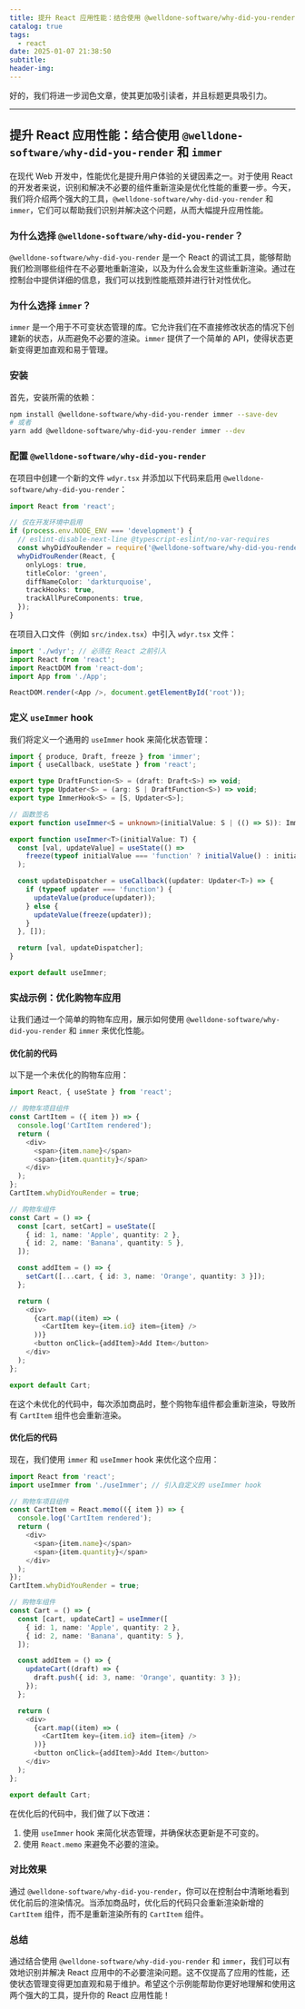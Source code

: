 ```yaml
---
title: 提升 React 应用性能：结合使用 @welldone-software/why-did-you-render 和 immer
catalog: true
tags:
  - react
date: 2025-01-07 21:38:50
subtitle:
header-img:
---
```


好的，我们将进一步润色文章，使其更加吸引读者，并且标题更具吸引力。

---

## 提升 React 应用性能：结合使用 `@welldone-software/why-did-you-render` 和 `immer`

在现代 Web 开发中，性能优化是提升用户体验的关键因素之一。对于使用 React 的开发者来说，识别和解决不必要的组件重新渲染是优化性能的重要一步。今天，我们将介绍两个强大的工具，`@welldone-software/why-did-you-render` 和 `immer`，它们可以帮助我们识别并解决这个问题，从而大幅提升应用性能。

### 为什么选择 `@welldone-software/why-did-you-render`？

`@welldone-software/why-did-you-render` 是一个 React 的调试工具，能够帮助我们检测哪些组件在不必要地重新渲染，以及为什么会发生这些重新渲染。通过在控制台中提供详细的信息，我们可以找到性能瓶颈并进行针对性优化。

### 为什么选择 `immer`？

`immer` 是一个用于不可变状态管理的库。它允许我们在不直接修改状态的情况下创建新的状态，从而避免不必要的渲染。`immer` 提供了一个简单的 API，使得状态更新变得更加直观和易于管理。

### 安装

首先，安装所需的依赖：

```bash
npm install @welldone-software/why-did-you-render immer --save-dev
# 或者
yarn add @welldone-software/why-did-you-render immer --dev
```

### 配置 `@welldone-software/why-did-you-render`

在项目中创建一个新的文件 `wdyr.tsx` 并添加以下代码来启用 `@welldone-software/why-did-you-render`：

```typescript
import React from 'react';

// 仅在开发环境中启用
if (process.env.NODE_ENV === 'development') {
  // eslint-disable-next-line @typescript-eslint/no-var-requires
  const whyDidYouRender = require('@welldone-software/why-did-you-render');
  whyDidYouRender(React, {
    onlyLogs: true,
    titleColor: 'green',
    diffNameColor: 'darkturquoise',
    trackHooks: true,
    trackAllPureComponents: true,
  });
}
```

在项目入口文件（例如 `src/index.tsx`）中引入 `wdyr.tsx` 文件：

```typescript
import './wdyr'; // 必须在 React 之前引入
import React from 'react';
import ReactDOM from 'react-dom';
import App from './App';

ReactDOM.render(<App />, document.getElementById('root'));
```

### 定义 `useImmer` hook

我们将定义一个通用的 `useImmer` hook 来简化状态管理：

```typescript
import { produce, Draft, freeze } from 'immer';
import { useCallback, useState } from 'react';

export type DraftFunction<S> = (draft: Draft<S>) => void;
export type Updater<S> = (arg: S | DraftFunction<S>) => void;
export type ImmerHook<S> = [S, Updater<S>];

// 函数签名
export function useImmer<S = unknown>(initialValue: S | (() => S)): ImmerHook<S>;

export function useImmer<T>(initialValue: T) {
  const [val, updateValue] = useState(() =>
    freeze(typeof initialValue === 'function' ? initialValue() : initialValue, true),
  );

  const updateDispatcher = useCallback((updater: Updater<T>) => {
    if (typeof updater === 'function') {
      updateValue(produce(updater));
    } else {
      updateValue(freeze(updater));
    }
  }, []);

  return [val, updateDispatcher];
}

export default useImmer;
```

### 实战示例：优化购物车应用

让我们通过一个简单的购物车应用，展示如何使用 `@welldone-software/why-did-you-render` 和 `immer` 来优化性能。

#### 优化前的代码

以下是一个未优化的购物车应用：

```typescript
import React, { useState } from 'react';

// 购物车项目组件
const CartItem = ({ item }) => {
  console.log('CartItem rendered');
  return (
    <div>
      <span>{item.name}</span>
      <span>{item.quantity}</span>
    </div>
  );
};
CartItem.whyDidYouRender = true;

// 购物车组件
const Cart = () => {
  const [cart, setCart] = useState([
    { id: 1, name: 'Apple', quantity: 2 },
    { id: 2, name: 'Banana', quantity: 5 },
  ]);

  const addItem = () => {
    setCart([...cart, { id: 3, name: 'Orange', quantity: 3 }]);
  };

  return (
    <div>
      {cart.map((item) => (
        <CartItem key={item.id} item={item} />
      ))}
      <button onClick={addItem}>Add Item</button>
    </div>
  );
};

export default Cart;
```

在这个未优化的代码中，每次添加商品时，整个购物车组件都会重新渲染，导致所有 `CartItem` 组件也会重新渲染。

#### 优化后的代码

现在，我们使用 `immer` 和 `useImmer` hook 来优化这个应用：

```typescript
import React from 'react';
import useImmer from './useImmer'; // 引入自定义的 useImmer hook

// 购物车项目组件
const CartItem = React.memo(({ item }) => {
  console.log('CartItem rendered');
  return (
    <div>
      <span>{item.name}</span>
      <span>{item.quantity}</span>
    </div>
  );
});
CartItem.whyDidYouRender = true;

// 购物车组件
const Cart = () => {
  const [cart, updateCart] = useImmer([
    { id: 1, name: 'Apple', quantity: 2 },
    { id: 2, name: 'Banana', quantity: 5 },
  ]);

  const addItem = () => {
    updateCart((draft) => {
      draft.push({ id: 3, name: 'Orange', quantity: 3 });
    });
  };

  return (
    <div>
      {cart.map((item) => (
        <CartItem key={item.id} item={item} />
      ))}
      <button onClick={addItem}>Add Item</button>
    </div>
  );
};

export default Cart;
```

在优化后的代码中，我们做了以下改进：
1. 使用 `useImmer` hook 来简化状态管理，并确保状态更新是不可变的。
2. 使用 `React.memo` 来避免不必要的渲染。

### 对比效果

通过 `@welldone-software/why-did-you-render`，你可以在控制台中清晰地看到优化前后的渲染情况。当添加商品时，优化后的代码只会重新渲染新增的 `CartItem` 组件，而不是重新渲染所有的 `CartItem` 组件。

### 总结

通过结合使用 `@welldone-software/why-did-you-render` 和 `immer`，我们可以有效地识别并解决 React 应用中的不必要渲染问题。这不仅提高了应用的性能，还使状态管理变得更加直观和易于维护。希望这个示例能帮助你更好地理解和使用这两个强大的工具，提升你的 React 应用性能！

